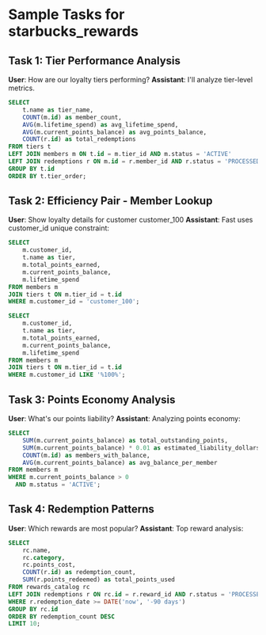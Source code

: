 # Sample Tasks for starbucks_rewards

## Task 1: Tier Performance Analysis
**User**: How are our loyalty tiers performing?
**Assistant**: I'll analyze tier-level metrics.
```sql
SELECT 
    t.name as tier_name,
    COUNT(m.id) as member_count,
    AVG(m.lifetime_spend) as avg_lifetime_spend,
    AVG(m.current_points_balance) as avg_points_balance,
    COUNT(r.id) as total_redemptions
FROM tiers t
LEFT JOIN members m ON t.id = m.tier_id AND m.status = 'ACTIVE'
LEFT JOIN redemptions r ON m.id = r.member_id AND r.status = 'PROCESSED'
GROUP BY t.id
ORDER BY t.tier_order;
```

## Task 2: Efficiency Pair - Member Lookup
**User**: Show loyalty details for customer customer_100
**Assistant**: Fast uses customer_id unique constraint:
```sql fast
SELECT 
    m.customer_id,
    t.name as tier,
    m.total_points_earned,
    m.current_points_balance,
    m.lifetime_spend
FROM members m
JOIN tiers t ON m.tier_id = t.id
WHERE m.customer_id = 'customer_100';
```
```sql slow
SELECT 
    m.customer_id,
    t.name as tier,
    m.total_points_earned,
    m.current_points_balance,
    m.lifetime_spend
FROM members m
JOIN tiers t ON m.tier_id = t.id
WHERE m.customer_id LIKE '%100%';
```

## Task 3: Points Economy Analysis
**User**: What's our points liability?
**Assistant**: Analyzing points economy:
```sql
SELECT 
    SUM(m.current_points_balance) as total_outstanding_points,
    SUM(m.current_points_balance) * 0.01 as estimated_liability_dollars,
    COUNT(m.id) as members_with_balance,
    AVG(m.current_points_balance) as avg_balance_per_member
FROM members m
WHERE m.current_points_balance > 0
  AND m.status = 'ACTIVE';
```

## Task 4: Redemption Patterns
**User**: Which rewards are most popular?
**Assistant**: Top reward analysis:
```sql
SELECT 
    rc.name,
    rc.category,
    rc.points_cost,
    COUNT(r.id) as redemption_count,
    SUM(r.points_redeemed) as total_points_used
FROM rewards_catalog rc
LEFT JOIN redemptions r ON rc.id = r.reward_id AND r.status = 'PROCESSED'
WHERE r.redemption_date >= DATE('now', '-90 days')
GROUP BY rc.id
ORDER BY redemption_count DESC
LIMIT 10;
```